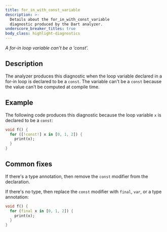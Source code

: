 ```yaml
---
title: for_in_with_const_variable
description: >-
  Details about the for_in_with_const_variable
  diagnostic produced by the Dart analyzer.
underscore_breaker_titles: true
body_class: highlight-diagnostics
---
```


_A for-in loop variable can't be a 'const'._

## Description

The analyzer produces this diagnostic when the loop variable declared in a
for-in loop is declared to be a `const`. The variable can't be a `const`
because the value can't be computed at compile time.

## Example

The following code produces this diagnostic because the loop variable `x`
is declared to be a `const`:

```dart
void f() {
  for ([!const!] x in [0, 1, 2]) {
    print(x);
  }
}
```

## Common fixes

If there's a type annotation, then remove the `const` modifier from the
declaration.

If there's no type, then replace the `const` modifier with `final`, `var`,
or a type annotation:

```dart
void f() {
  for (final x in [0, 1, 2]) {
    print(x);
  }
}
```
